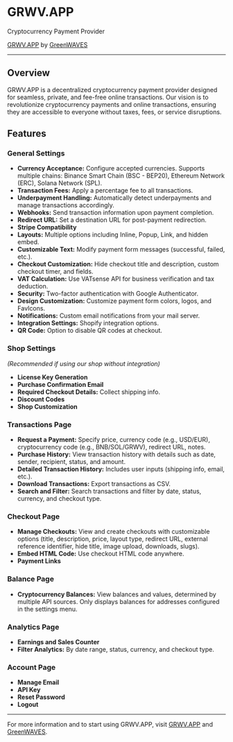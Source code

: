 # GRWV.APP
Cryptocurrency Payment Provider

[GRWV.APP](https://grwv.app) by [GreenWAVES](https://greenwav.es)

---

## Overview
GRWV.APP is a decentralized cryptocurrency payment provider designed for seamless, private, and fee-free online transactions. Our vision is to revolutionize cryptocurrency payments and online transactions, ensuring they are accessible to everyone without taxes, fees, or service disruptions.

## Features

### General Settings
- **Currency Acceptance:** Configure accepted currencies. Supports multiple chains: Binance Smart Chain (BSC - BEP20), Ethereum Network (ERC), Solana Network (SPL).
- **Transaction Fees:** Apply a percentage fee to all transactions.
- **Underpayment Handling:** Automatically detect underpayments and manage transactions accordingly.
- **Webhooks:** Send transaction information upon payment completion.
- **Redirect URL:** Set a destination URL for post-payment redirection.
- **Stripe Compatibility**
- **Layouts:** Multiple options including Inline, Popup, Link, and hidden embed.
- **Customizable Text:** Modify payment form messages (successful, failed, etc.).
- **Checkout Customization:** Hide checkout title and description, custom checkout timer, and fields.
- **VAT Calculation:** Use VATsense API for business verification and tax deduction.
- **Security:** Two-factor authentication with Google Authenticator.
- **Design Customization:** Customize payment form colors, logos, and FavIcons.
- **Notifications:** Custom email notifications from your mail server.
- **Integration Settings:** Shopify integration options.
- **QR Code:** Option to disable QR codes at checkout.

### Shop Settings
*(Recommended if using our shop without integration)*
- **License Key Generation**
- **Purchase Confirmation Email**
- **Required Checkout Details:** Collect shipping info.
- **Discount Codes**
- **Shop Customization**

### Transactions Page
- **Request a Payment:** Specify price, currency code (e.g., USD/EUR), cryptocurrency code (e.g., BNB/SOL/GRWV), redirect URL, notes.
- **Purchase History:** View transaction history with details such as date, sender, recipient, status, and amount.
- **Detailed Transaction History:** Includes user inputs (shipping info, email, etc.).
- **Download Transactions:** Export transactions as CSV.
- **Search and Filter:** Search transactions and filter by date, status, currency, and checkout type.

### Checkout Page
- **Manage Checkouts:** View and create checkouts with customizable options (title, description, price, layout type, redirect URL, external reference identifier, hide title, image upload, downloads, slugs).
- **Embed HTML Code:** Use checkout HTML code anywhere.
- **Payment Links**

### Balance Page
- **Cryptocurrency Balances:** View balances and values, determined by multiple API sources. Only displays balances for addresses configured in the settings menu.

### Analytics Page
- **Earnings and Sales Counter**
- **Filter Analytics:** By date range, status, currency, and checkout type.

### Account Page
- **Manage Email**
- **API Key**
- **Reset Password**
- **Logout**

---

For more information and to start using GRWV.APP, visit [GRWV.APP](https://grwv.app) and [GreenWAVES](https://greenwav.es).
